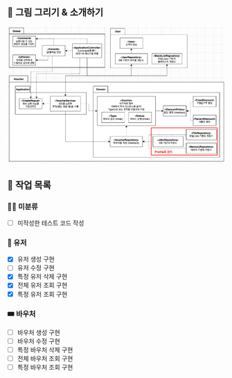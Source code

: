 ## 🎨 그림 그리기 & 소개하기
![img.png](weekly2.png)

## 🔪 작업 목록

### 🤷‍♂️ 미분류 
- [ ] 미작성한 테스트 코드 작성

### 👤 유저
- [x] 유저 생성 구현
- [ ] 유저 수정 구현
- [x] 특정 유저 삭제 구현
- [x] 전체 유저 조회 구현
- [x] 특정 유저 조회 구현

### 🎟️ 바우처
- [ ] 바우처 생성 구현
- [ ] 바우처 수정 구현
- [ ] 특정 바우처 삭제 구현
- [ ] 전체 바우처 조회 구현
- [ ] 특정 바우처 조회 구현
